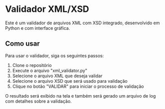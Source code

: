 # Validador XML/XSD

Este é um validador de arquivos XML com XSD integrado, desenvolvido em Python e com interface gráfica.

## Como usar

Para usar o validador, siga os seguintes passos:

1. Clone o repositório
2. Execute o arquivo "xml_validator.py"
3. Selecione o arquivo XML que deseja validar
4. Selecione o arquivo XSD que será usado para validação
5. Clique no botão "VALIDAR" para iniciar o processo de validação

O resultado será exibido na tela e também será gerado um arquivo de log com detalhes sobre a validação.

